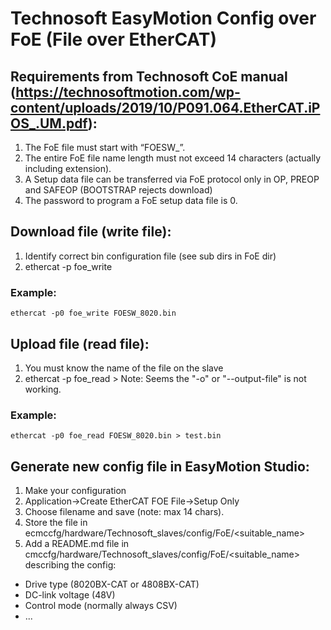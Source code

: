 # Technosoft EasyMotion Config over FoE (File over EtherCAT)

## Requirements from Technosoft CoE manual (https://technosoftmotion.com/wp-content/uploads/2019/10/P091.064.EtherCAT.iPOS_.UM.pdf):
1. The FoE file must start with “FOESW_”.
2. The entire FoE file name length must not exceed 14 characters (actually including extension).
3. A Setup data file can be transferred via FoE protocol only in OP, PREOP and SAFEOP (BOOTSTRAP rejects download)
4. The password to program a FoE setup data file is 0.

## Download file (write file):
1. Identify correct bin configuration file (see sub dirs in FoE dir)
2. ethercat -p<slaveid> foe_write <filename>

### Example:
```
ethercat -p0 foe_write FOESW_8020.bin

```
## Upload file (read file):
1. You must know the name of the file on the slave
2. ethercat -p<slaveid> foe_read <filename> > <output filename>
Note: Seems the "-o" or "--output-file" is not working.

### Example:
```
ethercat -p0 foe_read FOESW_8020.bin > test.bin

```

## Generate new config file in EasyMotion Studio:
1. Make your configuration
2. Application->Create EtherCAT FOE File->Setup Only
3. Choose filename and save (note: max 14 chars).
4. Store the file in ecmccfg/hardware/Technosoft_slaves/config/FoE/<suitable_name>
5. Add a README.md file in cmccfg/hardware/Technosoft_slaves/config/FoE/<suitable_name> describing the config:
* Drive type (8020BX-CAT or 4808BX-CAT)
* DC-link voltage (48V)
* Control mode (normally always CSV)
* ...
